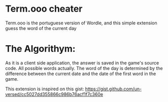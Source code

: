 # Term.ooo cheater
Term.ooo is the portuguese version of Wordle, and this simple extension guess the word of the current day 

# The Algorithym:
As it is a client side application, the answer is saved in the game's source code. All possible words actually. The word of the day is determined by the difference between the current date and the date of the first word in the game.

This extension is inspired on this gist: https://gist.github.com/un-versed/cc5027dd355866c986b76acf1f7c360e

